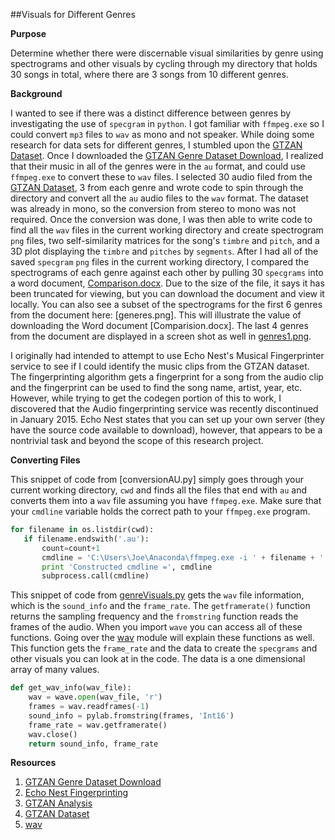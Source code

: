##Visuals for Different Genres

**Purpose**

Determine whether there were discernable visual similarities by genre using 
spectrograms and other visuals by cycling through my directory that holds 30 
songs in total, where there are 3 songs from 10 different genres.

**Background**

I wanted to see if there was a distinct difference between genres by investigating
the use of ```specgram``` in ```python```. I got familiar with ```ffmpeg.exe``` so I could convert
 ```mp3``` files to ```wav``` as mono and not speaker. While doing some research for data sets
for different genres, I stumbled upon the [GTZAN Dataset]. Once I downloaded the [GTZAN Genre Dataset Download], 
I realized that their music in all of the genres were in the ```au``` format, and could use ```ffmpeg.exe```
to convert these to ```wav``` files. I selected 30 audio filed from the [GTZAN Dataset], 3 from each genre
and wrote code to spin through the directory and convert all the ```au``` audio files to the ```wav``` 
format. The dataset was already in mono, so the conversion from stereo to mono was not required. Once
the conversion was done, I was then able to write code to find all the ```wav``` files in the current
working directory and create spectrogram ```png``` files, two self-similarity matrices for the song's
```timbre``` and ```pitch```, and a 3D plot displaying the ```timbre``` and ```pitches``` by ```segments```.
After I had all of the saved ```specgram``` ```png``` files in the current working directory, I compared the
spectrograms of each genre against each other by pulling 30 ```specgrams``` into a word document, [Comparison.docx].
Due to the size of the file, it says it has been truncated for viewing, but you can download the document
and view it locally. You can also see a subset of the spectrograms for the first 6 genres from the document
here: [generes.png]. This will illustrate the value of downloading the Word document [Comparision.docx]. The
last 4 genres from the document are displayed in a screen shot as well in [genres1.png].

I originally had intended to attempt to use Echo Nest's Musical Fingerprinter service to see if I could 
identify the music clips from the GTZAN dataset. The fingerprinting algorithm gets a fingerprint for a song
from the audio clip and the fingerprint can be used to find the song name, artist, year, etc. However, while 
trying to get the codegen portion of this to work, I discovered that the Audio fingerprinting service was recently discontinued in January 2015. Echo Nest states that you can set up your own server (they have the source code 
available to download), however, that appears to be a nontrivial task and beyond the scope of this research project.


**Converting Files**

This snippet of code from [conversionAU.py] simply goes through your current working directory, ```cwd``` and finds
all the files that end with ```au``` and converts them into a ```wav``` file assuming you have ```ffmpeg.exe```. 
Make sure that your ```cmdline``` variable holds the correct path to your ```ffmpeg.exe``` program.

 ```python
for filename in os.listdir(cwd):
    if filename.endswith('.au'):
        count=count+1
        cmdline = 'C:\Users\Joe\Anaconda\ffmpeg.exe -i ' + filename + '  ' + filename + '.wav'
        print 'Constructed cmdline =', cmdline
        subprocess.call(cmdline)

 ```
This snippet of code from [genreVisuals.py] gets the ```wav``` file information, which
is the ```sound_info``` and the ```frame_rate```. The ```getframerate()``` function returns
the sampling frequency and the ```fromstring``` function reads the frames of the audio. When
you import ```wave``` you can access all of these functions. Going over the [wav] module will 
explain these functions as well. This function gets the ```frame_rate``` and the data to create
the ```specgrams``` and other visuals you can look at in the code. The data is a one dimensional
array of many values.

```python
def get_wav_info(wav_file):
    wav = wave.open(wav_file, 'r')
    frames = wav.readframes(-1)
    sound_info = pylab.fromstring(frames, 'Int16')
    frame_rate = wav.getframerate()
    wav.close()
    return sound_info, frame_rate
```

**Resources**
  
1. [GTZAN Genre Dataset Download]
2. [Echo Nest Fingerprinting]
3. [GTZAN Analysis]
4. [GTZAN Dataset]
5. [wav]

[GTZAN Genre Dataset Download]: http://opihi.cs.uvic.ca/sound/genres.tar.gz
[GTZAN Analysis]: https://stevetjoa.com/static/p7.pdf
[GTZAN Dataset]: http://marsyasweb.appspot.com/download/data_sets/
[Echo Nest Fingerprinting]: https://www.ee.columbia.edu/~dpwe/pubs/EllisWJL10-ENfprint.pdf
[convertAU.py]: https://github.com/JoePaxton/genreVisuals/blob/master/convertAU.py
[genreVisuals.py]: https://github.com/JoePaxton/genreVisuals/blob/master/genreVisuals.py
[Comparison.docx]: https://github.com/JoePaxton/GenreVisuals/blob/master/Comparison.docx
[genres.png]: https://github.com/JoePaxton/GenreVisuals/blob/master/genres.png
[genres1.png]: https://github.com/JoePaxton/GenreVisuals/blob/master/genres1.png
[wav]: https://docs.python.org/2/library/wave.html
